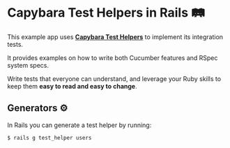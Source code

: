 # Capybara Test Helpers in Rails 🛤

This example app uses [__Capybara Test Helpers__](https://github.com/ElMassimo/capybara_test_helpers)
to implement its integration tests.

It provides examples on how to write both Cucumber features and RSpec system specs.

Write tests that everyone can understand, and leverage your Ruby skills to keep them __easy to read and easy to change__.

## Generators ⚙️

In Rails you can generate a test helper by running:

    $ rails g test_helper users
